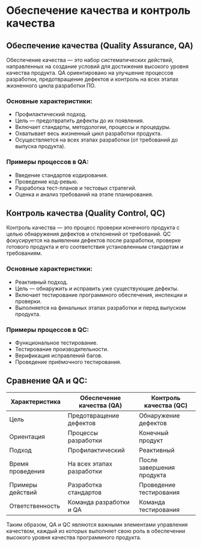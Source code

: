 # Обеспечение качества и контроль качества 

## Обеспечение качества (Quality Assurance, QA)

Обеспечение качества — это набор систематических действий, направленных на создание условий для достижения высокого уровня качества продукта. QA ориентировано на улучшение процессов разработки, предотвращение дефектов и контроль на всех этапах жизненного цикла разработки ПО. 

### Основные характеристики:
- Профилактический подход.
- Цель — предотвратить дефекты до их появления.
- Включает стандарты, методологии, процессы и процедуры.
- Охватывает весь жизненный цикл разработки продукта.
- Осуществляется на всех этапах разработки (от требований до выпуска продукта).

### Примеры процессов в QA:
- Введение стандартов кодирования.
- Проведение код-ревью.
- Разработка тест-планов и тестовых стратегий.
- Оценка и анализ требований на этапе планирования.

## Контроль качества (Quality Control, QC)

Контроль качества — это процесс проверки конечного продукта с целью обнаружения дефектов и отклонений от требований. QC фокусируется на выявлении дефектов после разработки, проверке готового продукта и его соответствия установленным стандартам и требованиям.

### Основные характеристики:
- Реактивный подход.
- Цель — обнаружить и исправить уже существующие дефекты.
- Включает тестирование программного обеспечения, инспекции и проверки.
- Выполняется на финальных этапах разработки и перед выпуском продукта.

### Примеры процессов в QC:
- Функциональное тестирование.
- Тестирование производительности.
- Верификация исправлений багов.
- Проведение приёмочного тестирования.

## Сравнение QA и QC:

| Характеристика         | Обеспечение качества (QA)  | Контроль качества (QC)  |
|------------------------|----------------------------|-------------------------|
| Цель                   | Предотвращение дефектов     | Обнаружение дефектов     |
| Ориентация             | Процессы разработки         | Конечный продукт         |
| Подход                 | Профилактический            | Реактивный               |
| Время проведения       | На всех этапах разработки   | После завершения продукта|
| Примеры действий       | Разработка стандартов       | Проведение тестирования  |
| Ответственность        | Команда разработки и QA     | Команда тестирования     |

Таким образом, QA и QC являются важными элементами управления качеством, каждый из которых выполняет свою роль в обеспечении высокого уровня качества программного продукта.

